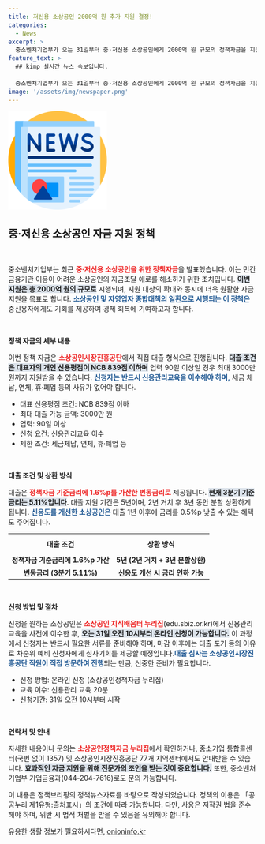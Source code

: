 ```yaml
---
title: 저신용 소상공인 2000억 원 추가 지원 결정!
categories:
  - News
excerpt: >
  중소벤처기업부가 오는 31일부터 중·저신용 소상공인에게 2000억 원 규모의 정책자금을 지원합니다. 개인 신용 점수가 낮아도 최대 3000만 원까지 대출 가능, 현장 실사 강화로 신뢰성 또한 높였습니다! 소상공인 여러분, 놓치지 마세요!
feature_text: >
  ## kimp 실시간 뉴스 속보입니다.

  중소벤처기업부가 오는 31일부터 중·저신용 소상공인에게 2000억 원 규모의 정책자금을 지원합니다. 개인 신용 점수가 낮아도 최대 3000만 원까지 대출 가능, 현장 실사 강화로 신뢰성 또한 높였습니다! 소상공인 여러분, 놓치지 마세요!
image: '/assets/img/newspaper.png'
---
```


<p><img src="/assets/img/newspaper.png" alt="kimplant 속보" /></p>

<h2 data-ke-size="size26">중·저신용 소상공인 자금 지원 정책</h2>

<p data-ke-size="size16">&nbsp;</p>

<p>중소벤처기업부는 최근 <b><span style="color: #ee2323;">중·저신용 소상공인을 위한 정책자금</span></b>을 발표했습니다. 이는 민간 금융기관 이용이 어려운 소상공인의 자금조달 애로를 해소하기 위한 조치입니다. <b><span style="background-color: #21538527;">이번 지원은 총 2000억 원의 규모로</span></b> 시행되며, 지원 대상의 확대와 동시에 더욱 원활한 자금 지원을 목표로 합니다. <b><span style="color: #1a5490;">소상공인 및 자영업자 종합대책의 일환으로 시행되는 이 정책은</span></b> 중신용자에게도 기회를 제공하여 경제 회복에 기여하고자 합니다.</p>

<p data-ke-size="size16">&nbsp;</p>

<p><b>정책 자금의 세부 내용</b></p>

<p>이번 정책 자금은 <b><span style="color: #ee2323;">소상공인시장진흥공단</span></b>에서 직접 대출 형식으로 진행됩니다. <b><span style="background-color: #21538527;">대출 조건은 대표자의 개인 신용평점이 NCB 839점 이하며</span></b> 업력 90일 이상일 경우 최대 3000만 원까지 지원받을 수 있습니다. <b><span style="color: #1a5490;">신청자는 반드시 신용관리교육을 이수해야 하며,</span></b> 세금 체납, 연체, 휴·폐업 등의 사유가 없어야 합니다. </p>

<ul>
    <li>대표 신용평점 조건: NCB 839점 이하</li>
    <li>최대 대출 가능 금액: 3000만 원</li>
    <li>업력: 90일 이상</li>
    <li>신청 요건: 신용관리교육 이수</li>
    <li>제한 조건: 세금체납, 연체, 휴·폐업 등</li>
</ul>

<p data-ke-size="size16">&nbsp;</p>

<p><b>대출 조건 및 상환 방식</b></p>

<p>대출은 <b><span style="color: #ee2323;">정책자금 기준금리에 1.6%p를 가산한 변동금리로</span></b> 제공됩니다. <b><span style="background-color: #21538527;">현재 3분기 기준 금리는 5.11%입니다</span></b>. 대출 지원 기간은 5년이며, 2년 거치 후 3년 동안 분할 상환하게 됩니다. <b><span style="color: #1a5490;">신용도를 개선한 소상공인은</span></b> 대출 1년 이후에 금리를 0.5%p 낮출 수 있는 혜택도 주어집니다.</p>

<table style="width: 100%; border-collapse: collapse;">
    <tr>
        <td style="text-align: center; height: 35px;"><b>대출 조건</b></td>
        <td style="text-align: center; height: 35px;"><b>상환 방식</b></td>
    </tr>
    <tr>
        <td style="text-align: center; height: 17px;"><b>정책자금 기준금리에 1.6%p 가산</b></td>
        <td style="text-align: center; height: 17px;"><b>5년 (2년 거치 + 3년 분할상환)</b></td>
    </tr>
    <tr>
        <td style="text-align: center; height: 17px;"><b>변동금리 (3분기 5.11%)</b></td>
        <td style="text-align: center; height: 17px;"><b>신용도 개선 시 금리 인하 가능</b></td>
    </tr>
</table>

<p data-ke-size="size16">&nbsp;</p>

<p><b>신청 방법 및 절차</b></p>

<p>신청을 원하는 소상공인은 <b><span style="color: #ee2323;">소상공인 지식배움터 누리집</span></b>(edu.sbiz.or.kr)에서 신용관리교육을 사전에 이수한 후, <b><span style="background-color: #21538527;">오는 31일 오전 10시부터 온라인 신청이 가능합니다.</span></b> 이 과정에서 신청자는 반드시 필요한 서류를 준비해야 하며, 마감 이후에는 대출 포기 등의 이유로 차순위 예비 신청자에게 심사기회를 제공할 예정입니다.<b><span style="color: #1a5490;">대출 심사는 소상공인시장진흥공단 직원이 직접 방문하여 진행</span></b>되는 만큼, 신중한 준비가 필요합니다.</p>

<ul>
    <li>신청 방법: 온라인 신청 (소상공인정책자금 누리집)</li>
    <li>교육 이수: 신용관리 교육 20분</li>
    <li>신청기간: 31일 오전 10시부터 시작</li>
</ul>

<p data-ke-size="size16">&nbsp;</p>

<p><b>연락처 및 안내</b></p>

<p>자세한 내용이나 문의는 <b><span style="color: #ee2323;">소상공인정책자금 누리집</span></b>에서 확인하거나, 중소기업 통합콜센터(국번 없이 1357) 및 소상공인시장진흥공단 77개 지역센터에서도 안내받을 수 있습니다. <b><span style="background-color: #21538527;">효과적인 자금 지원을 위해 전문가의 조언을 받는 것이 중요합니다.</span></b> 또한, 중소벤처기업부 기업금융과(044-204-7616)로도 문의 가능합니다.</p>

<p>이 내용은 정책브리핑의 정책뉴스자료를 바탕으로 작성되었습니다. 정책의 이용은 「공공누리 제1유형:출처표시」의 조건에 따라 가능합니다. 다만, 사용은 저작권 법을 준수해야 하며, 위반 시 법적 처벌을 받을 수 있음을 유의해야 합니다.</p>
유용한 생활 정보가 필요하시다면, <a href="https://onioninfo.kr" rel="dofollow">onioninfo.kr</a>


